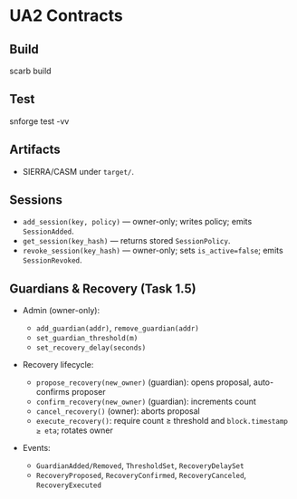 # UA2 Contracts

## Build
scarb build

## Test
snforge test -vv

## Artifacts
- SIERRA/CASM under `target/`.

## Sessions 

- `add_session(key, policy)` — owner-only; writes policy; emits `SessionAdded`.
- `get_session(key_hash)` — returns stored `SessionPolicy`.
- `revoke_session(key_hash)` — owner-only; sets `is_active=false`; emits `SessionRevoked`.

## Guardians & Recovery (Task 1.5)

- Admin (owner-only):
  - `add_guardian(addr)`, `remove_guardian(addr)`
  - `set_guardian_threshold(m)`
  - `set_recovery_delay(seconds)`

- Recovery lifecycle:
  - `propose_recovery(new_owner)` (guardian): opens proposal, auto-confirms proposer
  - `confirm_recovery(new_owner)` (guardian): increments count
  - `cancel_recovery()` (owner): aborts proposal
  - `execute_recovery()`: require count ≥ threshold and `block.timestamp ≥ eta`; rotates owner

- Events:
  - `GuardianAdded/Removed`, `ThresholdSet`, `RecoveryDelaySet`
  - `RecoveryProposed`, `RecoveryConfirmed`, `RecoveryCanceled`, `RecoveryExecuted`
